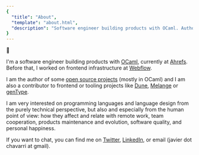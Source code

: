 ```yaml
---
{
  "title": "About",
  "template": "about.html",
  "description": "Software engineer building products with OCaml. Author of open source projects and contributor to Dune, Melange, and genType. Passionate about programming languages and their impact on team cooperation and software quality."
}
---
```


👻

I'm a software engineer building products with [OCaml](https://ocaml.org/),
currently at [Ahrefs](http://ahrefs.com/). Before that, I worked on frontend
infrastructure at [Webflow](http://webflow.com/).

I am the author of some [open source projects](https://github.com/jchavarri)
(mostly in OCaml) and I am also a contributor to frontend or tooling projects
like [Dune](https://github.com/ocaml/dune/),
[Melange](https://github.com/melange-re/melange) or
[genType](https://github.com/cristianoc/genType).

I am very interested on programming languages and language design from the
purely technical perspective, but also and especially from the human point of
view: how they affect and relate with remote work, team cooperation, products
maintenance and evolution, software quality, and personal happiness.

If you want to chat, you can find me on
[Twitter](https://twitter.com/javierwchavarri/),
[LinkedIn](https://www.linkedin.com/in/javier-chávarri-alvarez-91739150), or
email (javier dot chavarri at gmail). 